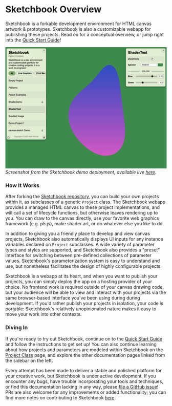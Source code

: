 # Sketchbook Overview

Sketchbook is a forkable development environment for HTML canvas artwork & prototypes. Sketchbook is also a customizable webapp for publishing these projects. Read on for a conceptual overview, or jump right into the [Quick Start Guide](quick-start.md)!

![Sketchbook](media/full-layout.png)
_Screenshot from the Sketchbook demo deployment, available live [here](https://demo.skbk.cc)._

### How It Works

After forking the [Sketchbook repository](https://github.com/flatpickles), you can build your own projects within it, as subclasses of a generic `Project` class. The Sketchbook webapp provides a managed HTML canvas to these project implementations, and will call a set of lifecycle functions, but otherwise leaves rendering up to you. You can draw to the canvas directly, use your favorite web graphics framework (e.g. p5.js), make shader art, or do whatever else you like to do.

In addition to giving you a friendly place to develop and view canvas projects, Sketchbook also automatically displays UI inputs for any instance variables declared on `Project` subclasses. A wide variety of parameter types and styles are supported, and Sketchbook also provides a "preset" interface for switching between pre-defined collections of parameter values. Sketchbook's parameterization system is easy to understand and use, but nonetheless facilitates the design of highly configurable projects.

Sketchbook is a webapp at its heart, and when you want to publish your projects, you can simply deploy the app on a hosting provider of your choice. No frontend work is required outside of your canvas drawing code, but your audience will be able to view and interact with your projects via the same browser-based interface you've been using during during development. If you'd rather publish your projects in isolation, your code is portable: Sketchbook's relatively unopinionated nature makes it easy to move your work into other contexts.

### Diving In

If you're ready to try out Sketchbook, continue on to the [Quick Start Guide](quick-start.md) and follow the instructions to get set up! You can also continue learning about how projects and parameters are modeled within Sketchbook on the [Project Class](project.md) page, and explore the other documentation pages linked from the sidebar on the left.

Every attempt has been made to deliver a stable and polished platform for your creative work, but Sketchbook is under active development. If you encounter any bugs, have trouble incorporating your tools and techniques, or find this documentation lacking in any way, please [file a GitHub issue](https://github.com/flatpickles/sketchbook/issues/new)! PRs are also welcome for any improvements or added functionality; you can find more notes on contributing to Sketchbook [here](contributing.md).
